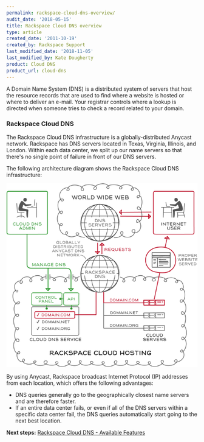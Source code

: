 ```yaml
---
permalink: rackspace-cloud-dns-overview/
audit_date: '2018-05-15'
title: Rackspace Cloud DNS overview
type: article
created_date: '2011-10-19'
created_by: Rackspace Support
last_modified_date: '2018-11-05'
last_modified_by: Kate Dougherty
product: Cloud DNS
product_url: cloud-dns
---
```


A Domain Name System (DNS) is a distributed system of servers that host the
resource records that are used to find where a website is hosted or where to
deliver an e-mail. Your registrar controls where a lookup is directed when
someone tries to check a record related to your domain.

### Rackspace Cloud DNS

The Rackspace Cloud DNS infrastructure is a globally-distributed Anycast
network. Rackspace has DNS servers located in Texas, Virginia, Illinois, and
London. Within each data center, we split up our name servers so that there's
no single point of failure in front of our DNS servers.

The following architecture diagram shows the Rackspace Cloud DNS
infrastructure:

<img src="dnsoverview.png" alt="" />

By using Anycast, Rackspace broadcast Internet Protocol (IP) addresses from
each location, which offers the following advantages:

-  DNS queries generally go to the geographically closest name servers and are
   therefore faster.
-  If an entire data center fails, or even if all of the DNS
   servers within a specific data center fail, the DNS queries
   automatically start going to the next best location.

**Next steps:** [Rackspace Cloud DNS - Available
Features](/support/how-to/rackspace-cloud-dns-available-features)
